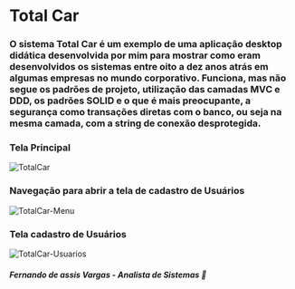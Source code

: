 # Total Car

### O sistema Total Car é um exemplo de uma aplicação desktop didática desenvolvida por mim para mostrar como eram desenvolvidos os sistemas entre oito a dez anos atrás em algumas empresas no mundo corporativo. Funciona, mas não segue os padrões de projeto, utilização das camadas MVC e DDD, os padrões SOLID e o que é mais preocupante, a segurança como transações diretas com o banco, ou seja na mesma camada, com a string de conexão desprotegida. 

### Tela Principal

![TotalCar](https://user-images.githubusercontent.com/24196482/57392544-734df500-7197-11e9-96a0-a850fd86f200.png)

### Navegação para abrir a tela de cadastro de Usuários

![TotalCar-Menu](https://user-images.githubusercontent.com/24196482/57392660-c6c04300-7197-11e9-9184-d3216536f435.png)

### Tela cadastro de Usuários

![TotalCar-Usuarios](https://user-images.githubusercontent.com/24196482/57392690-d8a1e600-7197-11e9-8c61-7c8bd8a607f8.png)

##### Fernando de assis Vargas - Analista de Sistemas 🙂

